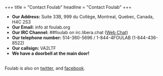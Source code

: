 +++
title = "Contact Foulab"
headline = "Contact Foulab"
+++
<ul>
<li><b>Our Address:</b> Suite 33B, 999 du Collège, Montreal, Quebec, Canada, H4C 2S3</li>
<li><b>Our Email:</b> info at foulab.org</li>
<li><b>Our IRC Channel:</b> ##foulab on irc.libera.chat (<a href="https://web.libera.chat/?channels=#%23foulab" target="_self">Web Chat</a>)</li>
<li><b>Our telephone number:</b> 514-360-5696 / 1-844-4FOULAB (1-844-436-8522)</li>
<li><b>Our callsign:</b> VA2LTF</li>
<li><b>We have a doorbell at the main door!</b></li>

</ul>
<br />Foulab is also on <a href="http://twitter.com/foulab" target="_self">twitter</a>, and <a href="https://www.facebook.com/groups/144161830009/" target="_self">facebook</a>.